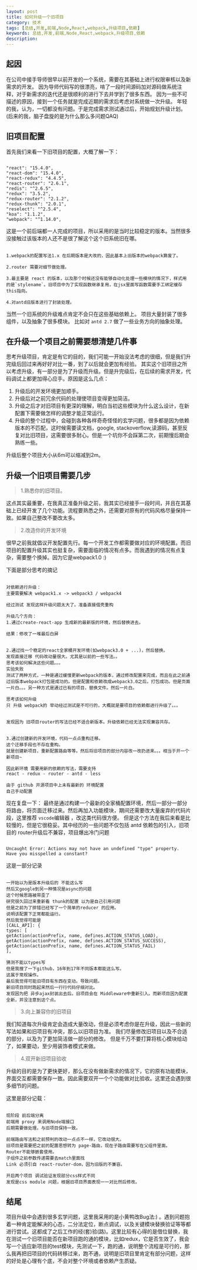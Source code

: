 ```yaml
---
layout: post
title: 如何升级一个旧项目
category: 技术
tags: [总结,开发,前端,Node,React,webpack,升级项目,依赖]
keywords: 总结,开发,前端,Node,React,webpack,升级项目,依赖
description: 
---
```


## 起因

在公司中接手导师很早以前开发的一个系统，需要在其基础上进行权限审核以及新需求的开发。
因为导师代码写的很漂亮，啃了一段时间源码加对源码做系统注释，对于新需求的迭代还是很顺利的进行下去并学到了很多东西。
因为一些不可描述的原因，接到一个任务就是完成近期的需求后考虑对系统做一次升级。
年轻的我，认为，一切都没有问题。于是完成需求测试通过后，开始规划升级计划。
(后来的我，脑子盘旋的是为什么那么多问题QAQ)

## 旧项目配置

首先我们来看一下旧项目的配置，大概了解一下：

```

"react": "15.4.0",
"react-dom": "15.4.0",
"react-redux": "4.4.5",
"react-router": "2.6.1",
"redis": "^2.6.5",
"redux": "3.5.2",
"redux-router": "2.1.2",
"redux-thunk": "2.0.1",
"reselect": "^2.5.4",
"koa": "1.1.2",
"webpack": "^1.14.0",

```

这是一个前后端都一人完成的项目，所以采用的是当时比较稳定的版本。当然很多没接触过该版本的人还不是很了解这个这个旧系统旧在哪。

```

1.webpack的配置写法1.x 在后期版本是大改的，因此基本上旧版本的webpack算废了。

2.router 需要对细节做处理。

3.最主要是 react 的版本，以及那个时候还没有能够自动化处理一些模块的情况下，样式用的是`stylename`。旧项目中为了实现函数继承复用，在jsx里面写函数需要手工绑定缓存this指向。

4.对antd旧版本进行了封装处理。

```

当然一个旧系统的升级难点肯定不会只在这些基础依赖上。
项目大量封装了很多组件，以及抽象了很多模块。
比如对 `antd 2.7` 做了一些业务方向的抽象处理。

## 在升级一个项目之前需要想清楚几件事

  思考升级项目，肯定是有它的目的，我们可能一开始没法考虑的很细，但是我们升完级后回过来再好好对比一番，到了以后就会更加有经验。
  其实这个旧项目之所以考虑升级，有一部分是为了升级而升级。但是升完级后，在后续的需求开发，代码调试上都更加得心应手。原因是这么几点：
  1. 升级后的开发环境更加顺手。
  2. 升级后对之前冗余代码的处理使项目变得更加简洁。
  3. 升级之后才对旧项目有更深的理解，明白当初这些模块为什么这么设计，在新配置下需要做怎样的调整才能正常运行。
  4. 升级的整个过程中，会碰到各种各样奇奇怪怪的玄学问题，很多都是因为依赖版本的不匹配，这时候需要读文档，google, stackoverflow,读源码，甚至反复对比旧项目，这需要很多耐心。但是一个坑你不会踩第二次，前期慢后期会熟练一些。

  升级后整个项目大小从6m可以缩减到2m。  

## 升级一个旧项目需要几步

> 1.熟悉你的旧项目。

  这点其实最重要，在我真正准备升级之前，我其实已经接手一段时间，并且在其基础上已经开发了几个功能。流程要熟悉之外，还需要对原有的代码风格尽量保持一致。如果自己整改不要改太多。

>2.改造你的开发环境 

  很早之前我就倡议开发配置先行。每一个开发工作都需要做对应的环境配置。而旧项目的配置升级其实也挺复杂，需要面临的情况有点多。而我遇到的情况有点复杂，需要整个换掉。因为它是webpack1.0 :)

下面是部分思考的摘记

```

对依赖进行升级：
主要需要解决 webpack1.x -> webpack3 / webpack4

经过测试 发现这样升级问题太大了。准备直接借壳重构

升级几个方向：
1.通过create-react-app 生成新的最新版的环境，然后替换进去。

结果：修改了一堆最后白屏


2.通过找一个稳定的react全家桶开发环境(如webpack3.0 + ...)，然后替换。
发现直接迁移 代码改动量很大。尤其是以前的一些写法。。
思考该如何解决这些问题。。。
实验失败
测试了两种方式，一种是通过缓慢更新webpack的版本，通过修改配置来完成，而且在此之前通过旧版本webpack打包是成功的。但是配置和依赖改成webpack3.0之后，打包成功。但是页面一片白。。。另一种方式是通过已有的项目，替换文件。然后一片白。

思考该如何升级
只 升级 webpack的 举动经过测试是不可行的，大概就是要项目的依赖都进行升级了。。。


发现因为 旧项目router的写法已经不适合新版本。升级依赖已经无法实现兼容共存。


3.通过创建新的开发环境，代码一点点重构迁移。
这个迁移手段也不存在重构。
就是创建新项目，重新配置路由等等。然后将旧项目的部分内容改一改扔进来。。。相当于开一个新项目~

因此新环境 需要用新的依赖的写法，需要支持
react - redux - router - antd - less

由于 github 开源项目中上未有最新的 环境配置
自己手动配置

```

  现在复盘一下：
    最终是通过构建一个最新的全家桶配置环境，然后一部分一部分将路由，将页面迁移过来。然后再加入功能模块，期间还需要改大量废弃的代码片段，这里推荐 `vscode`编辑器 ，改这类代码很方便。
  但是这个方法在我后来看是比较慢的，但是它很稳妥。其中经历的一些问题不仅包括 antd 依赖包的引入，旧项目的 router升级后不兼容，项目爆出冷门问题
  
  ```
  
  Uncaught Error: Actions may not have an undefined "type" property. Have you misspelled a constant?
  
  ```

这是一部分记录

```

一开始以为是版本升级后的 不能这么写
然后又google到另一种情况是async的问题
这个时候思路被带歪了
研究很久回过来重新看 thunk的配置 以为是自己引用问题
但是之前为了排错已经写了一个简单的reducer 的应用。
说明该配置下正常都能运行。
然后我觉得可能是
[CALL_API]: {
types: [
getAction(actionPrefix, name, defines.ACTION_STATUS_LOAD),
getAction(actionPrefix, name, defines.ACTION_STATUS_SUCCESS),
getAction(actionPrefix, name, defines.ACTION_STATUS_FAIL)
], 

猜测不能以types写
但是我搜了一下github，16年到17年不同版本都能这么写。
这属于常规操作。
最后我觉得可能旧项目有东西在变动。导致问题。
新旧项目同时跑起来然后一行行代码仔细对比。
发现因为把 异步ajax封装出去后。旧项目会在 Middleware中重新引入。而新项目因为配置全新，并没注意到这个点。

```

> 3.向上兼容你的旧项目

  我们知道每次升级肯定会造成大量改动，但是必须考虑你是在升级，因此一些新的写法如果和旧项目有冲突，那么以旧项目为准。
  我们尽量修改旧项目以及不合适的部分，以及为了更加简洁做一部分的修改。
  但是千万不要打算将核心模块给动了，如果要动，至少用装饰者模式来做。
  
> 4.双开新旧项目验收
  
  升级的目的是为了更快更好，那么在没有做新需求的情况下，它的原有功能模块，界面交互都需要保存一致。因此需要双开一个个功能做对比验收。这里还会遇到很多细节的问题。

这里是部分记载：

```

现阶段 前后端分离
前端用 proxy 来调用Node端接口
后期需要做处理。与旧项目保持一致。

前端路由写法和之前预判的改动一点点不一样，它改动很大。
旧项目是需要把之前的配置思想转为 page-路由，现在子路由需要写在父组件里面。
Router不能够嵌套使用。
子组件之前参数传递需要去match里面找
Link 必须引自 react-router-dom，因为旧版的不兼容。

开启两个项目 调试验证发现部分css样式不同
发现是css module 问题，根据旧项目界面表现一一对比然后修改。

```

## 结尾

  项目升级中会遇到很多玄学问题，这里我采用的是小黄鸭改Bug法:) 。遇到问题抱着一种肯定能解决的心态，二分法定位，断点调试，以及关键模块替换验证等等都进行尝试。这都成了之后工作的经(套)验(路)。这里比较有心得的是借位替换，我在测试一个旧项目能否在新项目跑的通的模块，比如redux，它是否生效了，我会写一个适应新项目的test模块，先测试一下，跑的通，说明整个流程是可行的，那么我再把旧项目的代码转移过来，跑不通，说明是旧项目里肯定有部分问题，这样的好处是心理有个底，不会对整个环境或者依赖产生质疑。


